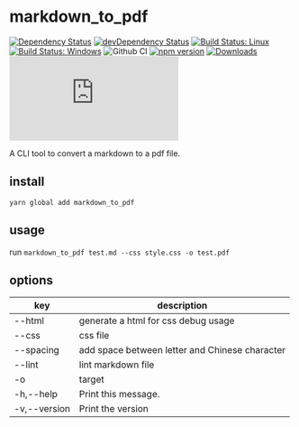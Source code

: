 # markdown_to_pdf

[![Dependency Status](https://david-dm.org/plantain-00/markdown_to_pdf.svg)](https://david-dm.org/plantain-00/markdown_to_pdf)
[![devDependency Status](https://david-dm.org/plantain-00/markdown_to_pdf/dev-status.svg)](https://david-dm.org/plantain-00/markdown_to_pdf#info=devDependencies)
[![Build Status: Linux](https://travis-ci.org/plantain-00/markdown_to_pdf.svg?branch=master)](https://travis-ci.org/plantain-00/markdown_to_pdf)
[![Build Status: Windows](https://ci.appveyor.com/api/projects/status/github/plantain-00/markdown_to_pdf?branch=master&svg=true)](https://ci.appveyor.com/project/plantain-00/markdown_to_pdf/branch/master)
![Github CI](https://github.com/plantain-00/markdown_to_pdf/workflows/Github%20CI/badge.svg)
[![npm version](https://badge.fury.io/js/markdown_to_pdf.svg)](https://badge.fury.io/js/markdown_to_pdf)
[![Downloads](https://img.shields.io/npm/dm/markdown_to_pdf.svg)](https://www.npmjs.com/package/markdown_to_pdf)
[![type-coverage](https://img.shields.io/badge/dynamic/json.svg?label=type-coverage&prefix=%E2%89%A5&suffix=%&query=$.typeCoverage.atLeast&uri=https%3A%2F%2Fraw.githubusercontent.com%2Fplantain-00%2Fmarkdown_to_pdf%2Fmaster%2Fpackage.json)](https://github.com/plantain-00/markdown_to_pdf)

A CLI tool to convert a markdown to a pdf file.

## install

`yarn global add markdown_to_pdf`

## usage

run `markdown_to_pdf test.md --css style.css -o test.pdf`

## options

key | description
--- | ---
--html | generate a html for css debug usage
--css | css file
--spacing | add space between letter and Chinese character
--lint | lint markdown file
-o | target
-h,--help | Print this message.
-v,--version | Print the version

